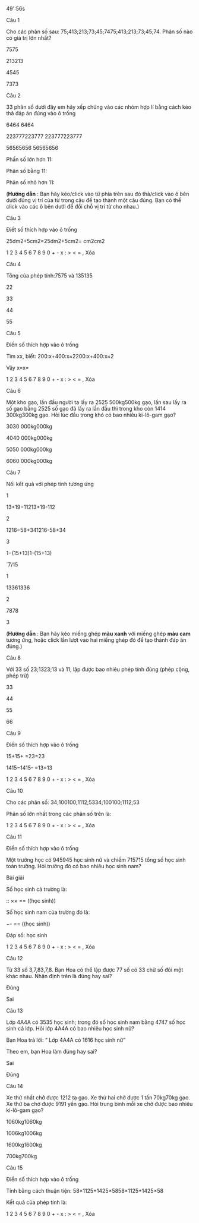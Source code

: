 49':56s

Câu 1

Cho các phân số sau: 75;413;213;73;45;7475;413;213;73;45;74. Phân số nào có giá trị lớn nhất?

7575

213213

4545

7373

Câu 2

33 phân số dưới đây em hãy xếp chúng vào các nhóm hợp lí bằng cách kéo thả đáp án đúng vào ô trống

6464 6464

223777223777 223777223777

56565656 56565656

Phấn số lớn hơn 11:  

Phân số bằng 11:  

Phân số nhỏ hơn 11:  

(**Hướng dẫn** : Bạn hãy kéo/click vào từ phía trên sau đó thả/click vào ô bên dưới đúng vị trí của từ trong câu để tạo thành một câu đúng. Bạn có thể click vào các ô bên dưới để đổi chỗ vị trí từ cho nhau.)

Câu 3

Điết số thích hợp vào ô trống

25dm2+5cm2=25dm2+5cm2=  cm2cm2

1 2 3 4 5 6 7 8 9 0 + - x : > < = , Xóa

Câu 4

Tổng của phép tính:7575 và 135135

22

33

44

55

Câu 5

Điền số thích hợp vào ô trống

Tìm xx, biết: 200:x+400:x=2200:x+400:x=2

Vậy x=x=  

1 2 3 4 5 6 7 8 9 0 + - x : > < = , Xóa

Câu 6

Một kho gạo, lần đầu người ta lấy ra 2525 500kg500kg gạo, lần sau lấy ra số gạo bằng 2525 số gạo đã lấy ra lần đầu thì trong kho còn 1414 300kg300kg gạo. Hỏi lúc đầu trong khó có bao nhiêu ki-lô-gam gạo?

3030 000kg000kg

4040 000kg000kg

5050 000kg000kg

6060 000kg000kg

Câu 7

Nối kết quả với phép tính tương ứng

1

13+19−11213+19-112

2

1216−58+341216-58+34

3

1−(15+13)1-(15+13)

`7/15

1

13361336

2

7878

3

(**Hướng dẫn** : Bạn hãy kéo miếng ghép **màu xanh** với miếng ghép **màu cam** tương ứng, hoặc click lần lượt vào hai miếng ghép đó để tạo thành đáp án đúng.)

Câu 8

Với 33 số 23;1323;13 và 11, lập được bao nhiêu phép tính đúng (phép cộng, phép trừ)

33

44

55

66

Câu 9

Điền số thích hợp vào ô trống

15+15+   =23=23

1415−1415-   =13=13

1 2 3 4 5 6 7 8 9 0 + - x : > < = , Xóa

Câu 10

Cho các phân số: 34;100100;1112;5334;100100;1112;53

Phân số lớn nhất trong các phân số trên là: 

1 2 3 4 5 6 7 8 9 0 + - x : > < = , Xóa

Câu 11

Điền số thích hợp vào ô trống

Một trường học có 945945 học sinh nữ và chiếm 715715 tổng số học sinh toàn trường. Hỏi trường đó có bao nhiêu học sinh nam?

Bài giải

Số học sinh cả trường là:

 ::  ××  ==  ((học sinh))

Số học sinh nam của trường đó là: 

 −-  ==  ((học sinh))

Đáp số:  học sinh

1 2 3 4 5 6 7 8 9 0 + - x : > < = , Xóa

Câu 12

Từ 33 số 3,7,83,7,8. Bạn Hoa có thể lập được 77 số có 33 chữ số đôi một khác nhau. Nhận định trên là đúng hay sai?

Đúng

Sai

Câu 13

Lớp 4A4A có 3535 học sinh; trong đó số học sinh nam bằng 4747 số học sinh cả lớp. Hỏi lớp 4A4A có bao nhiêu học sinh nữ?

Bạn Hoa trả lời: “ Lớp 4A4A có 1616 học sinh nữ”

Theo em, bạn Hoa làm đúng hay sai?

Sai

Đúng

Câu 14

Xe thứ nhất chở được 1212 tạ gạo. Xe thứ hai chở được 1 tấn 70kg70kg gạo. Xe thứ ba chở được 9191 yến gạo. Hỏi trung bình mỗi xe chở được bao nhiêu ki-lô-gam gạo?

1060kg1060kg

1006kg1006kg

1600kg1600kg

700kg700kg

Câu 15

Điền số thích hợp vào ô trống

Tính bằng cách thuận tiện: 58×1125+1425×5858×1125+1425×58

Kết quả của phép tính là: 

1 2 3 4 5 6 7 8 9 0 + - x : > < = , Xóa
